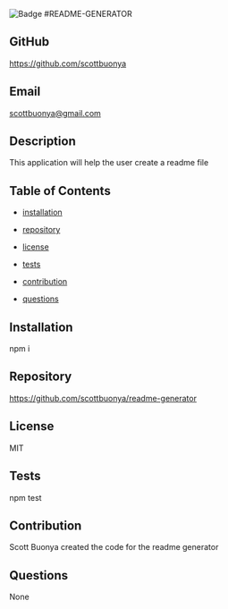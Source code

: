 
  ![Badge](https://img.shields.io/badge/License-MIT-brightgreen)
#README-GENERATOR

## GitHub
https://github.com/scottbuonya

## Email
scottbuonya@gmail.com

## Description
This application will help the user create a readme file

## Table of Contents
* [installation](#installation)

* [repository](#repository)

* [license](#license)

* [tests](#tests)

* [contribution](#contribution)

* [questions](#contribution)

## Installation
npm i

## Repository 
https://github.com/scottbuonya/readme-generator

## License
MIT


## Tests
npm test

## Contribution
Scott Buonya created the code for the readme generator

## Questions
None
